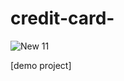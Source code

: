 # credit-card-


![New 11](https://user-images.githubusercontent.com/121675616/224796642-a8aed5c4-a11c-45bd-aa54-7725c28e5442.jpg)


[demo project] 

